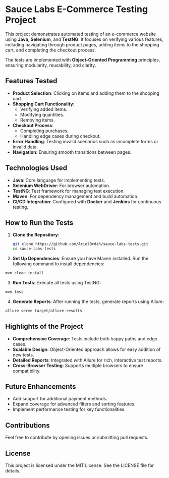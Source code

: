# Sauce Labs E-Commerce Testing Project

This project demonstrates automated testing of an e-commerce website using **Java**, **Selenium**, and **TestNG**. It focuses on verifying various features, including navigating through product pages, adding items to the shopping cart, and completing the checkout process.

The tests are implemented with **Object-Oriented Programming** principles, ensuring modularity, reusability, and clarity.

## Features Tested

- **Product Selection**: Clicking on items and adding them to the shopping cart.
- **Shopping Cart Functionality**:
  - Verifying added items.
  - Modifying quantities.
  - Removing items.
- **Checkout Process**:
  - Completing purchases.
  - Handling edge cases during checkout.
- **Error Handling**: Testing invalid scenarios such as incomplete forms or invalid data.
- **Navigation**: Ensuring smooth transitions between pages.

## Technologies Used

- **Java**: Core language for implementing tests.
- **Selenium WebDriver**: For browser automation.
- **TestNG**: Test framework for managing test execution.
- **Maven**: For dependency management and build automation.
- **CI/CD Integration**: Configured with **Docker** and **Jenkins** for continuous testing.

## How to Run the Tests

1. **Clone the Repository**:
   ```bash
   git clone https://github.com/ArielBrdah/sauce-labs-tests.git
   cd sauce-labs-tests
   ```
2. **Set Up Dependencies**:
Ensure you have Maven installed. Run the following command to install dependencies:
```bash
mvn clean install
```
3. **Run Tests**:
Execute all tests using TestNG:
```bash
mvn test
```
4. **Generate Reports**:
After running the tests, generate reports using Allure:

```bash
allure serve target/allure-results
```

## Highlights of the Project
- **Comprehensive Coverage**: Tests include both happy paths and edge cases.
- **Scalable Design**: Object-Oriented approach allows for easy addition of new tests.
- **Detailed Reports**: Integrated with Allure for rich, interactive test reports.
- **Cross-Browser Testing**: Supports multiple browsers to ensure compatibility.

## Future Enhancements
- Add support for additional payment methods.
- Expand coverage for advanced filters and sorting features.
- Implement performance testing for key functionalities.

## Contributions
Feel free to contribute by opening issues or submitting pull requests.

## License
This project is licensed under the MIT License. See the LICENSE file for details.

